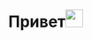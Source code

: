<h1>Привет<img src="https://github.com/blackcater/blackcater/raw/main/images/Hi.gif" height="32"/></h1>
